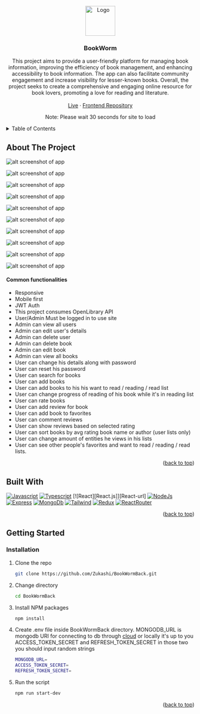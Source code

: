 



<!-- PROJECT LOGO -->
<br />
<div align="center">
  <a href="https://github.com/Zukashi/BookWormBack">
    <img src="https://cdn-icons-png.flaticon.com/512/2490/2490295.png" alt="Logo" width="80" height="80">
  </a>

<h3 align="center">BookWorm</h3>

  <p align="center">
    This project aims to provide a user-friendly platform for managing book information, improving the efficiency of book management, and enhancing accessibility to    book information. The app can also facilitate community engagement and increase visibility for lesser-known books. Overall, the project seeks to create a comprehensive and engaging online resource for book lovers, promoting a love for reading and literature.
    <br/>
    <br/>
    <a href="https://book-worm-kjh8.onrender.com">Live</a>
    ·
    <a href="https://github.com/Zukashi/BookWormFront">Frontend Repository</a>
   
  </p>
  <p>Note: Please wait 30 seconds for site to load</p>
</div>



<!-- TABLE OF CONTENTS -->
<details>
  <summary>Table of Contents</summary>
  <ol>
    <li>
      <a href="#about-the-project">About The Project</a>
      <ul>
        <li><a href="#common-functionalities">Common Functionalities</a></li>
        <li><a href="#built-with">Built With</a></li>
      </ul>
    </li>
    <li>
      <a href="#getting-started">Getting Started</a>
      <ul>
        <li><a href="#installation">Installation</a></li>
      </ul>
    </li>
  </ol>
</details>



<!-- ABOUT THE PROJECT -->
## About The Project


![alt screenshot of app](https://i.imgur.com/DXTDK2r.jpeg)

![alt screenshot of app](https://i.imgur.com/L6bhs01.jpeg)

![alt screenshot of app](https://i.imgur.com/RFEPVWs.png)

![alt screenshot of app](https://i.imgur.com/2ZYU4hy.png)

![alt screenshot of app](https://i.imgur.com/eNTJT46.png)

![alt screenshot of app](https://i.imgur.com/jhcsJcm.png)

![alt screenshot of app](https://i.imgur.com/PMviI6a.png)

![alt screenshot of app](https://i.imgur.com/YNeeEJM.png)

![alt screenshot of app](https://i.imgur.com/7ZeftOs.jpeg)

![alt screenshot of app](https://i.imgur.com/odflOyV.jpeg)
#### Common functionalities
* Responsive
* Mobile first
* JWT Auth
* This project consumes OpenLibrary API
* User/Admin Must be logged in to use site 
* Admin can view all users
* Admin can edit user's details
* Admin can delete user
* Admin can delete book
* Admin can edit book
* Admin can view all books
* User can change his details along with password
* User can reset his password 
* User can search for books 
* User can add books
* User can add books to his his want to read / reading / read list
* User can change progress of reading of his book while it's in reading list
* User can rate books 
* User can add review for book
* User can add book to favorites
* User can comment reviews
* User can show reviews based on selected rating
* User can sort books by avg rating book name or author (user lists only)
* User can change amount of entities he views in his lists
* User can see other people's favorites and want to read / reading / read lists.



<p align="right">(<a href="#readme-top">back to top</a>)</p>



## Built With
 [![Javascript](https://img.shields.io/badge/JavaScript-F7DF1E?style=for-the-badge&logo=javascript&logoColor=black)](https://www.ecmascript.org/)
 [![Typescript](https://img.shields.io/badge/typescript-1DA1F2?style=for-the-badge&logo=typescript&logoColor=white)](https://typescriptlang.org/)
 [![React][React.js]][React-url]
 [![NodeJs](https://img.shields.io/badge/Node.js-43853D?style=for-the-badge&logo=node.js&logoColor=white)](https://nodejs.org/)
 [![Express](https://img.shields.io/badge/Express.js-404D59?style=for-the-badge)](https://expressjs.com/)
 [![MongoDb](https://img.shields.io/badge/MongoDB-409C52?style=for-the-badge&logo=mongodb&logoColor=green)](https://mongodb.com/)
 [![Tailwind](https://img.shields.io/badge/Tailwind_CSS-38B2AC?style=for-the-badge&logo=tailwind-css&logoColor=white)](https://tailwindcss.com/)
 [![Redux](https://img.shields.io/badge/Redux-593D88?style=for-the-badge&logo=redux&logoColor=white)](https://redux.js.org/)
 [![ReactRouter](https://img.shields.io/badge/React_Router-CA4245?style=for-the-badge&logo=react-router&logoColor=white)](https://reactrouter.com/)


<p align="right">(<a href="#readme-top">back to top</a>)</p>



<!-- GETTING STARTED -->
## Getting Started




### Installation

1. Clone the repo
   ```sh
   git clone https://github.com/Zukashi/BookWormBack.git
   ```
2. Change directory
    ```sh
    cd BookWormBack
    ```
3. Install NPM packages
   ```sh
   npm install
   ```
4. Create .env file inside BookWormBack directory. MONGODB_URL is mongodb URI for connecting to db through     <a href="https://www.mongodb.com/atlas/database" target="_blank">cloud</a> or locally it's up to you
   ACCESS_TOKEN_SECRET and REFRESH_TOKEN_SECRET in those two you should input random strings
    ```sh
    MONGODB_URL=
    ACCESS_TOKEN_SECRET=
    REFRESH_TOKEN_SECRET=
    ```
5. Run the script
   ```sh
   npm run start-dev
   ```

<p align="right">(<a href="#readme-top">back to top</a>)</p>






<!-- MARKDOWN LINKS & IMAGES -->
<!-- https://www.markdownguide.org/basic-syntax/#reference-style-links -->
[contributors-url]: https://github.com/github_username/repo_name/graphs/contributors
[issues-shield]: https://img.shields.io/github/issues/github_username/repo_name.svg?style=for-the-badge
[linkedin-shield]: https://img.shields.io/badge/-LinkedIn-black.svg?style=for-the-badge&logo=linkedin&colorB=555
[Next.js]: https://img.shields.io/badge/next.js-000000?style=for-the-badge&logo=nextdotjs&logoColor=white
[Angular.io]: https://img.shields.io/badge/Angular-DD0031?style=for-the-badge&logo=angular&logoColor=white
[Svelte.dev]: https://img.shields.io/badge/Svelte-4A4A55?style=for-the-badge&logo=svelte&logoColor=FF3E00
[Laravel.com]: https://img.shields.io/badge/Laravel-FF2D20?style=for-the-badge&logo=laravel&logoColor=white
[Bootstrap.com]: https://img.shields.io/badge/Bootstrap-563D7C?style=for-the-badge&logo=bootstrap&logoColor=white
[JQuery.com]: https://img.shields.io/badge/jQuery-0769AD?style=for-the-badge&logo=jquery&logoColor=white
[JQuery-url]: https://jquery.com 
